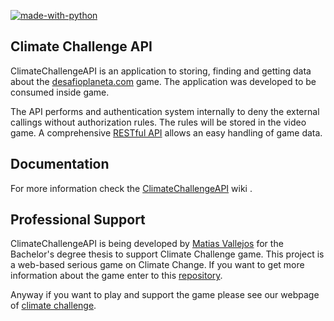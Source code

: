 [![made-with-python](https://img.shields.io/badge/Made%20with-Python-1f425f.svg)](https://www.python.org/)

Climate Challenge API
-------------

ClimateChallengeAPI is an application to storing, finding and getting data about the [desafioplaneta.com](https://desafioplaneta.com) game. The application was developed to be consumed inside game.

The API performs and authentication system internally to deny the external callings without authorization rules. The rules will be stored in the video game. A comprehensive [RESTful API](https://github.com/matiasvallejosdev/planet-challenge-django-rest-api/wiki) allows an easy handling of game data.

Documentation
-------------
For more information check the [ClimateChallengeAPI](https://github.com/matiasvallejosdev/planet-challenge-django-rest-api/wiki) wiki .

Professional Support
---------------------
ClimateChallengeAPI is being developed by [Matias Vallejos]() for the Bachelor's degree thesis to support Climate Challenge game. This project is a web-based serious game on Climate Change. If you want to get more information about the game enter to this [repository](https://github.com/matiasvallejosdev/planet-challenge-game).

Anyway if you want to play and support the game please see our webpage of [climate challenge](https://desafioplaneta.com).